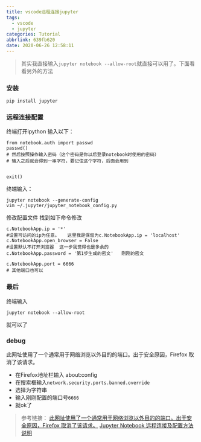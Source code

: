 ```yaml
---
title: vscode远程连接jupyter
tags:
  - vscode
  - jupyter
categories: Tutorial
abbrlink: 639fb620
date: 2020-06-26 12:58:11
---
```





> 其实我直接输入`jupyter notebook --allow-root`就直接可以用了。下面看看另外的方法

### 安装
```
pip install jupyter
```

### 远程连接配置

终端打开ipython
输入以下：
```
from notebook.auth import passwd
passwd()
# 然后按照操作输入密码（这个密码是你以后登录notebook时使用的密码）
# 输入之后就会得到一串字符，要记住这个字符，后面会用到


exit()
```

终端输入：
```
jupyter notebook --generate-config
vim ~/.jupyter/jupyter_notebook_config.py
```

修改配置文件
找到如下命令修改

```
c.NotebookApp.ip = '*'
#设置可访问的ip为任意。   这里我是保留为c.NotebookApp.ip = 'localhost'
c.NotebookApp.open_browser = False
#设置默认不打开浏览器  这一步我觉得也是多余的
c.NotebookApp.password = '第1步生成的密文'   刚刚的密文
 
c.NotebookApp.port = 6666    
# 其他端口也可以

```


### 最后

终端输入
```
jupyter notebook --allow-root
```
就可以了




### debug

此网址使用了一个通常用于网络浏览以外目的的端口。出于安全原因，Firefox 取消了该请求。

+ 在Firefox地址栏输入 about:config
+ 在搜索框输入`network.security.ports.banned.override`
+ 选择为字符串
+ 输入刚刚配置的端口号`6666`
+ 就ok了













> 参考链接：
[此网址使用了一个通常用于网络浏览以外目的的端口。出于安全原因，Firefox 取消了该请求。](https://blog.csdn.net/xiaojin21cen/article/details/84920327)
[Jupyter Notebook 远程连接及配置方法说明](https://www.jianshu.com/p/08f276d48669?utm_campaign=maleskine&utm_content=note&utm_medium=seo_notes&utm_source=recommendation)